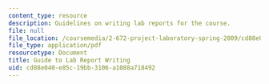 ```yaml
---
content_type: resource
description: Guidelines on writing lab reports for the course.
file: null
file_location: /coursemedia/2-672-project-laboratory-spring-2009/cd88e040e85c19bb3106a1088a718492_labmanual.pdf
file_type: application/pdf
resourcetype: Document
title: Guide to Lab Report Writing
uid: cd88e040-e85c-19bb-3106-a1088a718492
---
```

